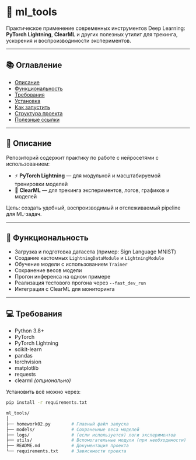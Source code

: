 # 🧰 ml_tools

Практическое применение современных инструментов Deep Learning:  
**PyTorch Lightning**, **ClearML** и других полезных утилит для трекинга, ускорения и воспроизводимости экспериментов.

---

## 📚 Оглавление

- [Описание](#описание)
- [Функциональность](#функциональность)
- [Требования](#требования)
- [Установка](#установка)
- [Как запустить](#как-запустить)
- [Структура проекта](#структура-проекта)
- [Полезные ссылки](#полезные-ссылки)

---

## 📌 Описание

Репозиторий содержит практику по работе с нейросетями с использованием:
- ⚡ **PyTorch Lightning** — для модульной и масштабируемой тренировки моделей
- 🔭 **ClearML** — для трекинга экспериментов, логов, графиков и моделей

Цель: создать удобный, воспроизводимый и отслеживаемый pipeline для ML-задач.

---

## 🔧 Функциональность

- Загрузка и подготовка датасета (пример: Sign Language MNIST)
- Создание кастомных `LightningDataModule` и `LightningModule`
- Обучение модели с использованием `Trainer`
- Сохранение весов модели
- Прогон инференса на одном примере
- Реализация тестового прогона через `--fast_dev_run`
- Интеграция с ClearML для мониторинга

---

## 💻 Требования

- Python 3.8+
- PyTorch
- PyTorch Lightning
- scikit-learn
- pandas
- torchvision
- matplotlib
- requests
- clearml *(опционально)*

Установить всё можно через:

```bash
pip install -r requirements.txt
```

```bash
ml_tools/
│
├── homework02.py        # Главный файл запуска
├── models/              # Сохраненные веса моделей
├── logs/                # (если используется) логи экспериментов
├── utils/               # Вспомогательные модули (при необходимости)
├── README.md            # Документация проекта
└── requirements.txt     # Зависимости проекта
```